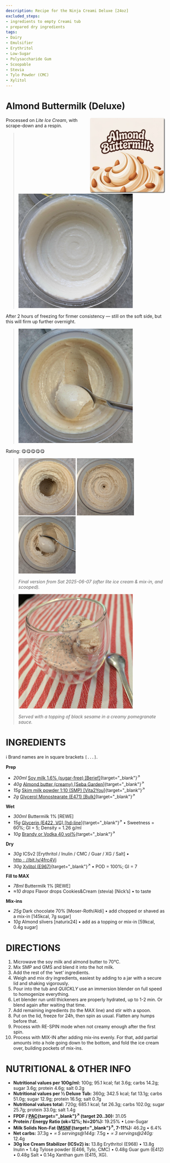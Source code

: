 ```yaml
---
description: Recipe for the Ninja Creami Deluxe [24oz]
excluded_steps:
- ingredients to empty Creami tub
- prepared dry ingredients
tags:
- Dairy
- Emulsifier
- Erythritol
- Low-Sugar
- Polysaccharide Gum
- Scoopable
- Stevia
- Tylo Powder (CMC)
- Xylitol
---
```

# Almond Buttermilk (Deluxe)
<img style="float: right; margin-left: 1.5em;" width=240 alt="logo" src="logo.png" />

Processed on *Lite Ice Cream*, with scrape-down and a respin.

> <img width=360 alt="Spun Ice Cream" src="almond-buttermilk_2025-05-06_1.jpg" class="zoomable" />

After 2 hours of freezing for firmer consistency — still on the soft side, but this will firm up further overnight.

> <img width=360 alt="Spun Ice Cream" src="almond-buttermilk_2025-05-06_2.jpg" class="zoomable" />

Rating: 😋😋😋😋😋

> <img width=180 alt="Spun Ice Cream" src="almond-buttermilk_lite-mixin_2025-06-07_1.jpg" class="zoomable" />
> <img width=180 alt="Spun Ice Cream" src="almond-buttermilk_lite-mixin_2025-06-07_2.jpg" class="zoomable" />
> <img width=180 alt="Spun Ice Cream" src="almond-buttermilk_lite-mixin_2025-06-07_3.jpg" class="zoomable" />
>
> *Final version from Sat 2025-06-07 (after lite ice cream & mix-in, and scooped).*

> <img width=360 alt="Almond Buttermilk with Toppings" src="almond-buttermilk_lite-mixin_2025-06-07_4.jpg" class="zoomable" />
> 
> *Served with a topping of black sesame in a creamy pomegranate sauce.*

# INGREDIENTS

ℹ️ Brand names are in square brackets `[...]`.

**Prep**

  - _200ml_ [Soy milk 1.6% (sugar-free) \[Berief\]](/ice-creamery/info/ingredients/#soy-milk){target="_blank"}<sup>↗</sup>
  - _40g_ [Almond butter (creamy) \[Seba Garden\]](/ice-creamery/info/ingredients/#almond-milk-butter){target="_blank"}<sup>↗</sup>
  - _15g_ [Skim milk powder 1:10 (SMP) \[Vita2You\]](/ice-creamery/info/ingredients/#skim-milk-powder-smp){target="_blank"}<sup>↗</sup>
  - _2g_ [Glycerol Monostearate (E471) \[Bulk\]](/ice-creamery/info/ingredients/#glycerol-monostearate-gms-e471){target="_blank"}<sup>↗</sup>

**Wet**

  - _300ml_ Buttermilk 1% [REWE]
  - _15g_ [Glycerin (E422, VG) \[hd-line\]](/ice-creamery/info/ingredients/#vegetable-glycerin-glycerol-vg-e422){target="_blank"}<sup>↗</sup> • Sweetness = 60%; GI = 5; Density = 1.26 g/ml
  - _10g_ [Brandy or Vodka 40 vol%](/ice-creamery/info/ingredients/#alcohol-ethanol){target="_blank"}<sup>↗</sup>

**Dry**

  - _30g_ ICSv2 [Erythritol / Inulin / CMC / Guar / XG / Salt] • [http﹕//bit.ly/4frc4Vj](https://jhermann.github.io/ice-creamery/I/Ice%20Cream%20Stabilizer%20(ICS)/)
  - _30g_ [Xylitol (E967)](/ice-creamery/info/ingredients/#xylitol-e967){target="_blank"}<sup>↗</sup> • POD = 100%; GI = 7

**Fill to MAX**

  - _78ml_ Buttermilk 1% [REWE]
  - _≈10 drops_ Flavor drops Cookies&Cream (stevia) [Nick’s] • to taste

**Mix-ins**

  - _25g_ Dark chocolate 70% [Moser-Roth/Aldi] • add chopped or shaved as a mix-in [145kcal, 7g sugar]
  - _10g_ Almond slivers [naturix24] • add as a topping or mix-in [59kcal, 0.4g sugar]

# DIRECTIONS

 1. Microwave the soy milk and almond butter to 70°C.
 1. Mix SMP and GMS and blend it into the hot milk.
 1. Add the rest of the ‘wet’ ingredients.
 1. Weigh and mix dry ingredients, easiest by adding to a jar with a secure lid and shaking vigorously.
 1. Pour into the tub and *QUICKLY* use an immersion blender on full speed to homogenize everything.
 1. Let blender run until thickeners are properly hydrated, up to 1-2 min. Or blend again after waiting that time.
 1. Add remaining ingredients (to the MAX line) and stir with a spoon.
 1. Put on the lid, freeze for 24h, then spin as usual. Flatten any humps before that.
 1. Process with RE-SPIN mode when not creamy enough after the first spin.
 1. Process with MIX-IN after adding mix-ins evenly. For that, add partial amounts into a hole going down to the bottom, and fold the ice cream over, building pockets of mix-ins.

# NUTRITIONAL & OTHER INFO
- **Nutritional values per 100g/ml:** 100g; 95.1 kcal; fat 3.6g; carbs 14.2g; sugar 3.6g; protein 4.6g; salt 0.2g
- **Nutritional values per ½ Deluxe Tub:** 360g; 342.5 kcal; fat 13.1g; carbs 51.0g; sugar 12.9g; protein 16.5g; salt 0.7g
- **Nutritional values total:** 720g; 685.1 kcal; fat 26.3g; carbs 102.0g; sugar 25.7g; protein 33.0g; salt 1.4g
- **FPDF / [PAC](/ice-creamery/info/glossary/#potere-anti-congelante-pac){target="_blank"}<sup>↗</sup> (target 20..30):** 31.05
- **Protein / Energy Ratio (ok=12%; hi=20%):** 19.25% • Low-Sugar
- **Milk Solids Non-Fat ([MSNF](/ice-creamery/info/glossary/#milk-solids-not-fat-msnf){target="_blank"}<sup>↗</sup>, 7-11%):** 46.2g • 6.4%
- **Net carbs:** 37.3g • *∝ 5 servings@144g:* 7.5g • *∝ 3 servings@240g:* 12.4g
- **30g Ice Cream Stabilizer (ICSv2) is:** 13.8g Erythritol (E968) • 13.8g Inulin • 1.4g Tylose powder (E466, Tylo, CMC) • 0.48g Guar gum (E412) • 0.48g Salt • 0.14g Xanthan gum (E415, XG).
